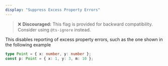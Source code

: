 ```yaml
---
display: "Suppress Excess Property Errors"
---
```


> ❌ **Discouraged:** This flag is provided for backward compatibility. Consider using `@ts-ignore` instead.

This disables reporting of excess property errors, such as the one shown in the following example

```ts
type Point = { x: number, y: number };
const p: Point = { x: 1, y: 3, m: 10 };
```
